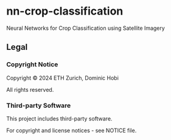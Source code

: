 # nn-crop-classification
Neural Networks for Crop Classification using Satellite Imagery

## Legal

### Copyright Notice

Copyright &copy; 2024 ETH Zurich, Dominic Hobi

All rights reserved.

### Third-party Software

This project includes third-party software.

For copyright and license notices - see NOTICE file.

